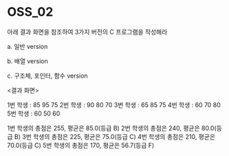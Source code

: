 # OSS_02

아래 결과 화면을 참조하여 3가지 버전의 C 프로그램을 작성해라

a. 일반 version

b. 배열 version

c. 구조체, 포인터, 함수 version

<결과 화면>

1번 학생 : 85 95 75
2번 학생 : 90 80 70
3번 학생 : 65 85 75
4번 학생 : 60 70 80
5번 학생 : 60 50 60

1번 학생의 총점은 255, 평균은 85.0(등급 B)
2번 학생의 총점은 240, 평균은 80.0(등급 B)
3번 학생의 총점은 225, 평균은 75.0(등급 C)
4번 학생의 총점은 210, 평균은 70.0(등급 C)
5번 학생의 총점은 170, 평균은 56.7(등급 F)
